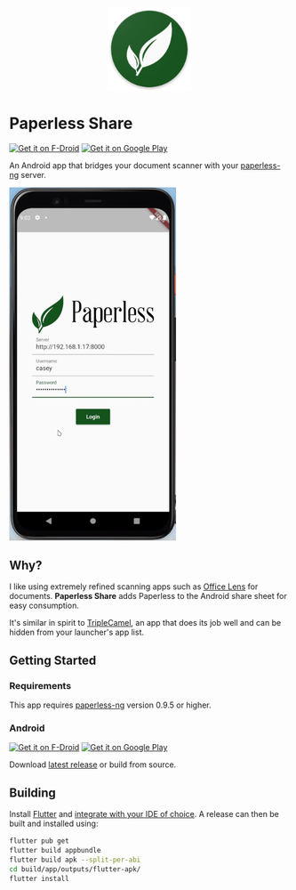 <p align="center">
  <img src="./demo/icon.png" width="150" />
</p>

# Paperless Share

[<img src="https://fdroid.gitlab.io/artwork/badge/get-it-on.png"
     alt="Get it on F-Droid"
     height="80">](https://f-droid.org/packages/com.quinncasey.paperless_share/)
[<img src="https://play.google.com/intl/en_us/badges/images/generic/en-play-badge.png"
     alt="Get it on Google Play"
     height="80">](https://play.google.com/store/apps/details?id=com.quinncasey.paperless_share)
     
An Android app that bridges your document scanner with your [paperless-ng](https://github.com/jonaswinkler/paperless-ng) server.

<img src="./demo/demo.gif" width="300" />

## Why?

I like using extremely refined scanning apps such as [Office Lens](https://play.google.com/store/apps/details?id=com.microsoft.office.officelens&hl=en_US&gl=US) for documents. **Paperless Share** adds Paperless to the Android share sheet for easy consumption.

It's similar in spirit to [TripleCamel](https://github.com/ebaschiera/TripleCamel), an app that does its job well and can be hidden from your launcher's app list.

## Getting Started

### Requirements

This app requires [paperless-ng](https://github.com/jonaswinkler/paperless-ng) version 0.9.5 or higher.

### Android

[<img src="https://fdroid.gitlab.io/artwork/badge/get-it-on.png"
     alt="Get it on F-Droid"
     height="80">](https://f-droid.org/packages/com.quinncasey.paperless_share/)
[<img src="https://play.google.com/intl/en_us/badges/images/generic/en-play-badge.png"
     alt="Get it on Google Play"
     height="80">](https://play.google.com/store/apps/details?id=com.quinncasey.paperless_share)
     
Download [latest release](https://github.com/qcasey/paperless_share/releases/) or build from source.

## Building

Install [Flutter](https://flutter.dev/docs/get-started/install) and [integrate with your IDE of choice](https://flutter.dev/docs/get-started/editor?tab=vscode). A release can then be built and installed using:

```bash
flutter pub get
flutter build appbundle
flutter build apk --split-per-abi
cd build/app/outputs/flutter-apk/
flutter install
```
